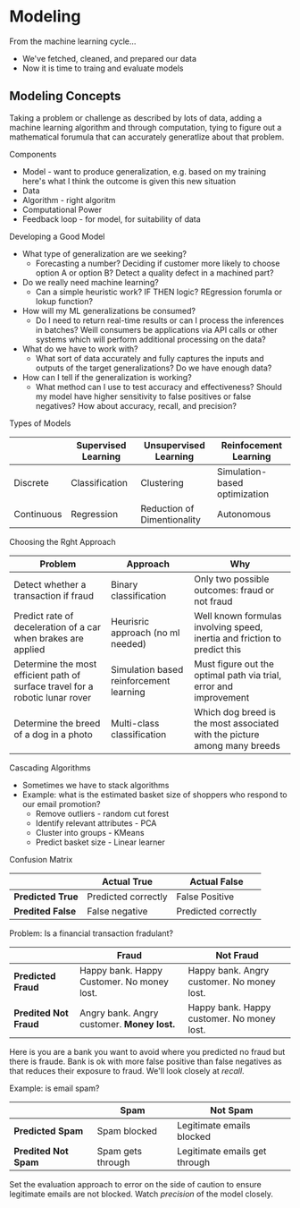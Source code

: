 # Modeling

From the machine learning cycle...

* We've fetched, cleaned, and prepared our data
* Now it is time to traing and evaluate models

## Modeling Concepts

Taking a problem or challenge as described by lots of data, adding a machine learning algorithm and through computation, tying to figure out a mathematical forumula that can accurately generatlize about that problem.

Components

* Model - want to produce generalization, e.g. based on my training here's what I think the outcome is given this new situation
* Data
* Algorithm - right algoritm
* Computational Power
* Feedback loop - for model, for suitability of data

Developing a Good Model

* What type of generalization are we seeking?
    * Forecasting a number? Deciding if customer more likely to choose option A or option B? Detect a quality defect in a machined part?
* Do we really need machine learning?
    * Can a simple heuristic work? IF THEN logic? REgression forumla or lokup function?
* How will my ML generalizations be consumed?
    * Do I need to return real-time results or can I process the inferences in batches? Weill consumers be applications via API calls or other systems which will perform additional processing on the data?
* What do we have to work with?
    * What sort of data accurately and fully captures the inputs and outputs of the target generalizations? Do we have enough data?
* How can I tell if the generalization is working?
    * What method can I use to test accuracy and effectiveness? Should my model have higher sensitivity to false positives or false negatives? How about accuracy, recall, and precision?

Types of Models

|  | Supervised Learning | Unsupervised Learning | Reinfocement Learning |
| -- | -- | -- | -- |
| Discrete | Classification | Clustering | Simulation-based optimization |
| Continuous | Regression | Reduction of Dimentionality | Autonomous |

Choosing the Rght Approach

| Problem | Approach | Why |
| -- | -- | -- |
| Detect whether a transaction if fraud | Binary classification | Only two possible outcomes: fraud or not fraud |
| Predict rate of deceleration of a car when brakes are applied | Heurisric approach (no ml needed) | Well known formulas involving speed, inertia and friction to predict this |
| Determine the most efficient path of surface travel for a robotic lunar rover | Simulation based reinforcement learning | Must figure out the optimal path via trial, error and improvement |
| Determine the breed of a dog in a photo | Multi-class classification | Which dog breed is the most associated with the picture among many breeds |

Cascading Algorithms

* Sometimes we have to stack algorithms
* Example: what is the estimated basket size of shoppers who respond to our email promotion?
    * Remove outliers - random cut forest
    * Identify relevant attributes - PCA
    * Cluster into groups - KMeans
    * Predict basket size - Linear learner

Confusion Matrix

| | Actual True | Actual False |
| -- | -- | -- |
| **Predicted True** | Predicted correctly | False Positive |
| **Predited False** | False negative | Predicted correctly | 

Problem: Is a financial transaction fradulant?

| | Fraud | Not Fraud|
| -- | -- | -- |
| **Predicted Fraud** | Happy bank. Happy Customer. No money lost.| Happy bank. Angry customer. No money lost.|
| **Predited Not Fraud** | Angry bank. Angry customer. **Money lost.**| Happy bank. Happy customer.  No money lost. |

Here is you are a bank you want to avoid where you predicted no fraud but there is fraude. Bank is ok with more false positive than false negatives as that reduces their exposure to fraud. We'll look closely at *recall*.

Example: is email spam?

| | Spam | Not Spam|
| -- | -- | -- |
| **Predicted Spam** | Spam blocked| Legitimate emails blocked|
| **Predited Not Spam** | Spam gets through | Legitimate emails get through |

Set the evaluation approach to error on the side of caution to ensure legitimate emails are not blocked. Watch *precision* of the model closely.





